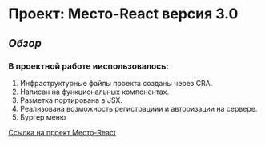 # Проект: Место-React версия 3.0

## _Обзор_

### **В проектной работе ииспользовалось:**

1. Инфраструктурные файлы проекта созданы через CRA.
2. Написан на функциональных компонентах.
3. Разметка портирована в JSX.
4. Реализована возможность регистрациии и авторизации на сервере.
5. Бургер меню

[Ссылка на проект Место-React](https://andrey032.github.io/react-mesto-auth/)
